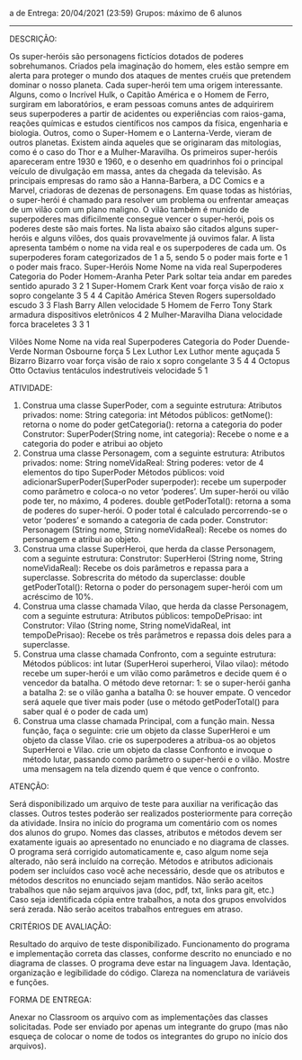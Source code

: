 a de Entrega: 20/04/2021 (23:59)
Grupos: máximo de 6 alunos
__________________________________________________________________________________________

DESCRIÇÃO:

Os super-heróis são personagens fictícios dotados de poderes sobrehumanos. Criados pela imaginação do homem, eles estão sempre em alerta para proteger o mundo dos ataques de mentes cruéis que pretendem dominar o nosso planeta.
Cada super-herói tem uma origem interessante. Alguns, como o Incrível Hulk, o Capitão América e o Homem de Ferro, surgiram em laboratórios, e eram pessoas comuns antes de adquirirem seus superpoderes a partir de acidentes ou experiências com raios-gama, reações químicas e estudos científicos nos campos da física, engenharia e biologia. Outros, como o Super-Homem e o Lanterna-Verde, vieram de outros planetas. Existem ainda aqueles que se originaram das mitologias, como é o caso do Thor e a Mulher-Maravilha.
Os primeiros super-heróis apareceram entre 1930 e 1960, e o desenho em quadrinhos foi o principal veículo de divulgação em massa, antes da chegada da televisão. As principais empresas do ramo são a Hanna-Barbera, a DC Comics e a Marvel, criadoras de dezenas de personagens.
Em quase todas as histórias, o super-herói é chamado para resolver um problema ou enfrentar ameaças de um vilão com um plano maligno. O vilão também é munido de superpoderes mas dificilmente consegue vencer o super-herói, pois os poderes deste são mais fortes.
Na lista abaixo são citados alguns super-heróis e alguns vilões, dos quais provavelmente já ouvimos falar. A lista apresenta também o nome na vida real e os superpoderes de cada um. Os superpoderes foram categorizados de 1 a 5, sendo 5 o poder mais forte e 1 o poder mais fraco.
Super-Heróis
Nome
Nome na vida real
Superpoderes
Categoria do Poder
Homem-Aranha
Peter Park
soltar teia
andar em paredes
sentido apurado
3
2
1
Super-Homem
Crark Kent
voar
força
visão de raio x
sopro congelante
3
5
4
4
Capitão América
Steven Rogers
supersoldado
escudo
3
3
Flash
Barry Allen
velocidade
5
Homem de Ferro
Tony Stark
armadura
dispositivos eletrônicos
4
2
Mulher-Maravilha
Diana
velocidade
forca
braceletes
3
3
1


Vilões
Nome
Nome na vida real
Superpoderes
Categoria do Poder
Duende-Verde
Norman Osbourne
força
5
Lex Luthor
Lex Luthor
mente aguçada
5
Bizarro
Bizarro
voar
força
visão de raio x
sopro congelante
3
5
4
4
Octopus
Otto Octavius
tentáculos indestrutíveis
velocidade
5
1


ATIVIDADE:

1. Construa uma classe SuperPoder, com a seguinte estrutura:
Atributos privados:
nome: String
categoria: int
Métodos públicos:
getNome(): retorna o nome do poder
getCategoria(): retorna a categoria do poder
Construtor:
SuperPoder(String nome, int categoria): Recebe o nome e a categoria do poder e atribui ao objeto
2. Construa uma classe Personagem, com a seguinte estrutura:
Atributos privados:
nome: String
nomeVidaReal: String
poderes: vetor de 4 elementos do tipo SuperPoder
Métodos públicos:
void adicionarSuperPoder(SuperPoder superpoder): recebe um superpoder como parâmetro e coloca-o no vetor ‘poderes’. Um super-herói ou vilão pode ter, no máximo, 4 poderes.
double getPoderTotal(): retorna a soma de poderes do super-herói. O poder total é calculado percorrendo-se o vetor ‘poderes’ e somando a categoria de cada poder.
Construtor:
Personagem (String nome, String nomeVidaReal): Recebe os nomes do personagem e atribui ao objeto.
3. Construa uma classe SuperHeroi, que herda da classe Personagem, com a seguinte estrutura:
Construtor: 
SuperHeroi (String nome, String nomeVidaReal): Recebe os dois parâmetros e repassa para a superclasse.
Sobrescrita do método da superclasse:
double getPoderTotal(): Retorna o poder do personagem super-herói com um acréscimo de 10%.
4. Construa uma classe chamada Vilao, que herda da classe Personagem, com a seguinte estrutura:
Atributos públicos:
tempoDePrisao: int
Construtor:
Vilao (String nome, String nomeVidaReal, int tempoDePrisao): Recebe os três parâmetros e repassa dois deles para a superclasse.
5. Construa uma classe chamada Confronto, com a seguinte estrutura:
Métodos públicos:
int lutar (SuperHeroi superheroi, Vilao vilao): método recebe um super-herói e um vilão como parâmetros e decide quem é o vencedor da batalha. O método deve retornar: 
1: se o super-herói ganha a batalha
2: se o vilão ganha a batalha
0: se houver empate.
O vencedor será aquele que tiver mais poder (use o método getPoderTotal() para saber qual é o poder de cada um)
6. Construa uma classe chamada Principal, com a função main. Nessa função, faça o seguinte:
crie um objeto da classe SuperHeroi e um objeto da classe Vilao.
crie os superpoderes a atribua-os ao objetos SuperHeroi e Vilao.
crie um objeto da classe Confronto e invoque o método lutar, passando como parâmetro o super-herói e o vilão.
Mostre uma mensagem na tela dizendo quem é que vence o confronto.


ATENÇÃO:

Será disponibilizado um arquivo de teste para auxiliar na verificação das classes. Outros testes poderão ser realizados posteriormente para correção da atividade.
Insira no início do programa um comentário com os nomes dos alunos do grupo.
Nomes das classes, atributos e métodos devem ser exatamente iguais ao apresentado no enunciado e no diagrama de classes. O programa será corrigido automaticamente e, caso algum nome seja alterado, não será incluído na correção.
Métodos e atributos adicionais podem ser incluídos caso você ache necessário, desde que os atributos e métodos descritos no enunciado sejam mantidos.
Não serão aceitos trabalhos que não sejam arquivos java (doc, pdf, txt, links para git, etc.)
Caso seja identificada cópia entre trabalhos, a nota dos grupos envolvidos será zerada.
Não serão aceitos trabalhos entregues em atraso.



CRITÉRIOS DE AVALIAÇÃO:

Resultado do arquivo de teste disponibilizado.
Funcionamento do programa e implementação correta das classes, conforme descrito no enunciado e no diagrama de classes.
O programa deve estar na linguagem Java.
Identação, organização e legibilidade do código.
Clareza na nomenclatura de variáveis e funções.


FORMA DE ENTREGA:

Anexar no Classroom os arquivo com as implementações das classes solicitadas.
Pode ser enviado por apenas um integrante do grupo (mas não esqueça de colocar o nome de todos os integrantes do grupo no início dos arquivos).
